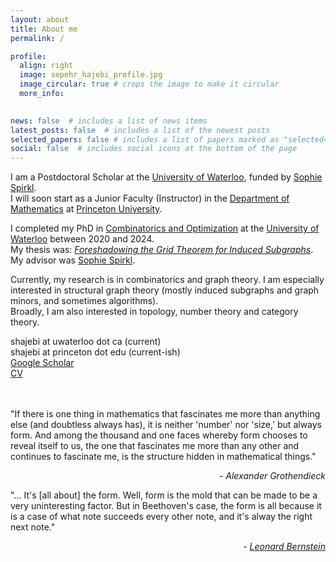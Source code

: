 ```yaml
---
layout: about
title: About me
permalink: /

profile:
  align: right
  image: sepehr_hajebi_profile.jpg
  image_circular: true # crops the image to make it circular
  more_info:
    

news: false  # includes a list of news items
latest_posts: false  # includes a list of the newest posts
selected_papers: false # includes a list of papers marked as "selected={true}"
social: false  # includes social icons at the bottom of the page
---
```


I am a Postdoctoral Scholar at the <a href='https://uwaterloo.ca'>University of Waterloo</a>, funded by <a href='https://sites.google.com/site/sophiespirkl/'>Sophie Spirkl</a>.\
I will soon start as a Junior Faculty (Instructor) in the <a href='https://www.math.princeton.edu'>Department of Mathematics</a> at <a href='https://www.princeton.edu'>Princeton University</a>.

I completed my PhD in <a href='https://uwaterloo.ca/combinatorics-and-optimization/'>Combinatorics and Optimization</a> at the <a href='https://uwaterloo.ca'>University of Waterloo</a> between 2020 and 2024.\
My thesis was: _<a href='https://uwspace.uwaterloo.ca/items/0ff1e564-5de5-48bd-9ffc-58bd5950c99b'>Foreshadowing the Grid Theorem for Induced Subgraphs</a>_.\
My advisor was <a href='https://sites.google.com/site/sophiespirkl/'>Sophie Spirkl</a>. 

Currently, my research is in combinatorics and graph theory. I am especially interested in structural graph theory (mostly induced subgraphs and graph minors, and sometimes algorithms).\
Broadly, I am also interested in topology, number theory and category theory.

<i class="fas fa-envelope"></i> shajebi at uwaterloo dot ca (current)\
<i class="fas fa-envelope"></i> shajebi at princeton dot edu (current-ish)\
<a href='https://scholar.google.com/citations?hl=en&authuser=1&user=jHoNmSkAAAAJ'><i class="ai ai-google-scholar"></i> Google Scholar</a>\
<a href="{{ 'sepehr_hajebi_cv.pdf' | prepend: 'assets/pdf/' | relative_url}}" target="_blank" rel="noopener noreferrer"><i class="fas fa-file-pdf"></i> CV</a> <br />
<br />
<br />

"If there is one thing in mathematics that fascinates me more than anything else (and doubtless always has), it is neither 'number' nor 'size,' but always form. And among the thousand and one faces whereby form chooses to reveal itself to us, the one that fascinates me more than any other and continues to fascinate me, is the structure hidden in mathematical things."

<p style="text-align: right; font-style:italic"> - Alexander Grothendieck</p> 

"... It's [all about] the form. Well, form is the mold that can be made to be a very uninteresting factor. But in Beethoven's case, the form is all because it is a case of what note succeeds every other note, and it's alway the right next note."
<p style="text-align: right; font-style:italic"> - <a href='https://youtu.be/OuYY1gV8jhU?si=OeiWklrXZBgNcSIL&t=364'>Leonard Bernstein</a></p> 

